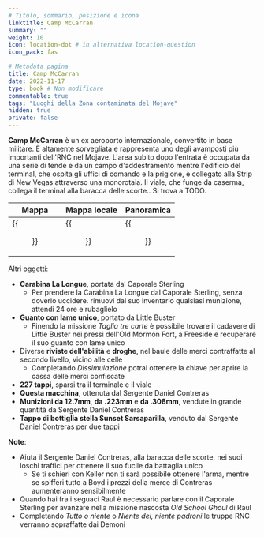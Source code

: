 ```yaml
---
# Titolo, sommario, posizione e icona
linktitle: Camp McCarran
summary: ""
weight: 10
icon: location-dot # in alternativa location-question
icon_pack: fas

# Metadata pagina
title: Camp McCarran
date: 2022-11-17
type: book # Non modificare
commentable: true
tags: "Luoghi della Zona contaminata del Mojave"
hidden: true
private: false
---
```


<div class="fnv">

**Camp McCarran** è un ex aeroporto internazionale, convertito in base militare. È altamente sorvegliata e rappresenta uno degli avamposti più importanti dell'RNC nel Mojave. L'area subito dopo l'entrata è occupata da una serie di tende e da un campo d'addestramento mentre l'edificio del terminal, che ospita gli uffici di comando e la prigione, è collegato alla Strip di New Vegas attraverso una monorotaia. Il viale, che funge da caserma, collega il terminal alla baracca delle scorte.. Si trova a TODO.

| Mappa | Mappa locale | Panoramica |
| ----- | ------------ | ---------- |
|  {{<figure src="fnv/Camp_McCarran_loc.webp">}}     |    {{<figure src="fnv/Camp_McCarran_loc_map.webp">}}          |   {{<figure src="fnv/Camp_McCarran.webp">}}         | 

Altri oggetti:
- **Carabina La Longue**, portata dal Caporale Sterling
	- Per prendere la Carabina La Longue dal Caporale Sterling, senza doverlo uccidere. rimuovi dal suo inventario qualsiasi munizione, attendi 24 ore e rubaglielo
- **Guanto con lame unico**, portato da Little Buster
	- Finendo la missione _Taglia tre carte_ è possibile trovare il cadavere di Little Buster nei pressi dell'Old Mormon Fort, a Freeside e recuperare il suo guanto con lame unico
- Diverse **riviste dell'abilità** e **droghe**, nel baule delle merci contraffatte al secondo livello, vicino alle celle
	- Completando _Dissimulazione_ potrai ottenere la chiave per aprire la cassa delle merci confiscate
- **227 tappi**, sparsi tra il terminale e il viale
- **Questa macchina**, ottenuta dal Sergente Daniel Contreras
- **Munizioni da 12.7mm**, **da .223mm** e **da .308mm**, vendute in grande quantità da Sergente Daniel Contreras
- **Tappo di bottiglia stella Sunset Sarsaparilla**, venduto dal Sergente Daniel Contreras per due tappi

**Note**:
- Aiuta il Sergente Daniel Contreras, alla baracca delle scorte, nei suoi loschi traffici per ottenere il suo fucile da battaglia unico
	- Se ti schieri con Keller non ti sarà possibile ottenere l'arma, mentre se spifferi tutto a Boyd i prezzi della merce di Contreras aumenteranno sensibilmente
- Quando hai fra i seguaci Raul è necessario parlare con il Caporale Sterling per avanzare nella missione nascosta _Old School Ghoul_ di Raul
- Completando *Tutto o niente* o *Niente dei, niente padroni* le truppe RNC verranno sopraffatte dai Demoni

</div>

